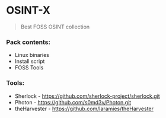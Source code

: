 # OSINT-X
> Best FOSS OSINT collection

### Pack contents:
- Linux binaries
- Install script
- FOSS Tools

### Tools:
- Sherlock - https://github.com/sherlock-project/sherlock.git
- Photon - https://github.com/s0md3v/Photon.git
- theHarvester - https://github.com/laramies/theHarvester
